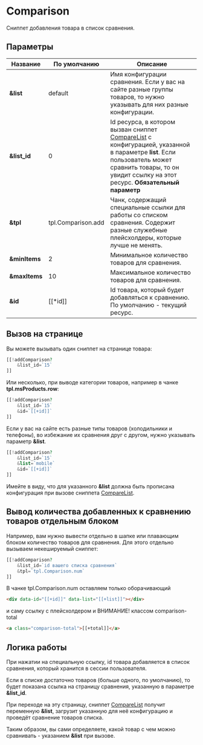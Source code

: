# Comparison

Сниппет добавления товара в список сравнения.

## Параметры

| Название      | По умолчанию       | Описание                                                                                                                                                                                                      |
| ------------- | ------------------ | ------------------------------------------------------------------------------------------------------------------------------------------------------------------------------------------------------------- |
| **&list**     | default            | Имя конфигурации сравнения. Если у вас на сайте разные группы товаров, то нужно указывать для них разные конфигурации.                                                                                        |
| **&list_id**  | 0                  | Id ресурса, в котором вызван сниппет [CompareList][1] с конфигурацией, указанной в параметре **list**. Если пользователь может сравнить товары, то он увидит ссылку на этот ресурс. **Обязательный параметр** |
| **&tpl**      | tpl.Comparison.add | Чанк, содержащий специальные ссылки для работы со списком сравнения. Содержит разные служебные плейсхолдеры, которые лучше не менять.                                                                         |
| **&minItems** | 2                  | Минимальное количество товаров для сравнения.                                                                                                                                                                 |
| **&maxItems** | 10                 | Максимальное количество товаров для сравнения.                                                                                                                                                                |
| **&id**       | [[*id]]            | Id товара, который будет добавляться к сравнению. По умолчанию - текущий ресурс.                                                                                                                              |

## Вызов на странице

Вы можете вызывать один сниппет на странице товара:

```php
[[!addComparison?
    &list_id=`15`
]]
```

Или несколько, при выводе категории товаров, например в чанке **tpl.msProducts.row**:

```php
[[!addComparison?
    &list_id=`15`
    &id=`[[+id]]`
]]
```

Если у вас на сайте есть разные типы товаров (холодильники и телефоны), во избежание их сравнения друг с другом, нужно указывать параметр **&list**.

```php
[[!addComparison?
    &list_id=`15`
    &list=`mobile`
    &id=`[[+id]]`
]]
```

Имейте в виду, что для указанного **&list** должна быть прописана конфигурация при вызове сниппета [CompareList][1].

## Вывод количества добавленных к сравнению товаров отдельным блоком

Например, вам нужно вывести отдельно в шапке или плавающим блоком количество товаров для сравнения. Для этого отдельно вызываем некешируемый сниппет:

```php
[[!addComparison?
    &list_id=`id вашего списка сравнения`
    &tpl=`tpl.Comparison.num`
]]
```

 В чанке tpl.Comparison.num оставляем только оборачивающий

```html
<div data-id="[[+id]]" data-list="[[+list]]"></div>
```

и саму ссылку c плейсхолдером и ВНИМАНИЕ! классом comparison-total

```html
<a class="comparison-total">[[+total]]</a>
```

## Логика работы

При нажатии на специальную ссылку, id товара добавляется в список сравнения, который хранится в сессии пользователя.

Если в списке достаточно товаров (больше одного, по умолчанию), то будет показана ссылка на страницу сравнения, указанную в параметре **&list_id**.

При переходе на эту страницу, сниппет [CompareList][1] получит переменную **&list**, загрузит указанную для неё конфигурацию и проведёт сравнение товаров списка.

Таким образом, вы сами определяете, какой товар с чем можно сравнивать - указанием **&list** при вызове.

[1]: /ru/01_Компоненты/12_Comparison/02_CompareList.md
